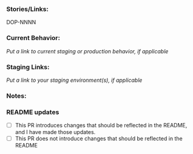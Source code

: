 ### Stories/Links:

DOP-NNNN

### Current Behavior:

_Put a link to current staging or production behavior, if applicable_

### Staging Links:

_Put a link to your staging environment(s), if applicable_

### Notes:




### README updates

 - [ ] This PR introduces changes that should be reflected in the README, and I have made those updates.
 - [ ] This PR does not introduce changes that should be reflected in the README
